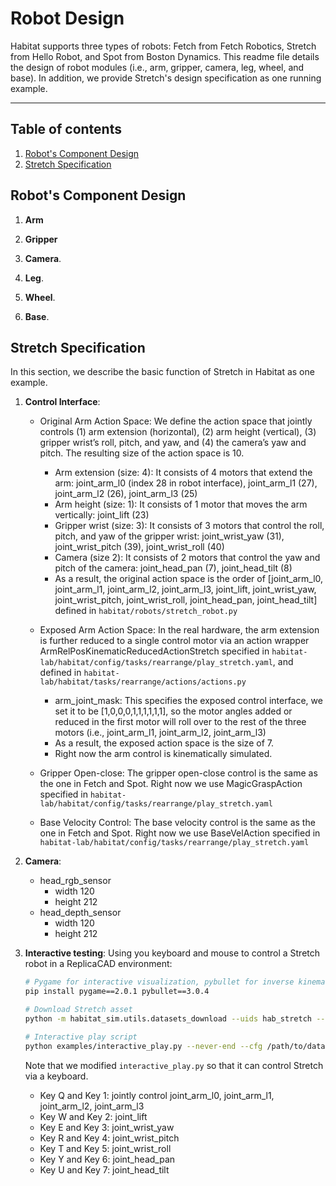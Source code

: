 Robot Design
==============================

Habitat supports three types of robots: Fetch from Fetch Robotics, Stretch from Hello Robot, and Spot from Boston Dynamics. This readme file details the design of robot modules (i.e., arm, gripper, camera, leg, wheel, and base). In addition, we provide Stretch's design specification as one running example.

---

## Table of contents
   1. [Robot's Component Design](#robot-component)
   1. [Stretch Specification](#specification)

## Robot's Component Design

1. **Arm**


1. **Gripper**


1. **Camera**.


1. **Leg**.


1. **Wheel**.


1. **Base**.

## Stretch Specification

In this section, we describe the basic function of Stretch in Habitat as one example.

1. **Control Interface**:
    - Original Arm Action Space: We define the action space that jointly controls (1) arm extension (horizontal), (2) arm height (vertical), (3) gripper wrist’s roll, pitch, and yaw, and (4) the camera’s yaw and pitch. The resulting size of the action space is 10.
        - Arm extension (size: 4): It consists of 4 motors that extend the arm: joint_arm_l0 (index 28 in robot interface), joint_arm_l1 (27), joint_arm_l2 (26), joint_arm_l3 (25)
        - Arm height (size: 1): It consists of 1 motor that moves the arm vertically: joint_lift (23)
        - Gripper wrist (size: 3): It consists of 3 motors that control the roll, pitch, and yaw of the gripper wrist: joint_wrist_yaw (31),  joint_wrist_pitch (39),  joint_wrist_roll (40)
        - Camera (size 2): It consists of 2 motors that control the yaw and pitch of the camera: joint_head_pan (7), joint_head_tilt (8)
        - As a result, the original action space is the order of [joint_arm_l0, joint_arm_l1, joint_arm_l2, joint_arm_l3, joint_lift, joint_wrist_yaw, joint_wrist_pitch, joint_wrist_roll, joint_head_pan, joint_head_tilt] defined in `habitat/robots/stretch_robot.py`

    - Exposed Arm Action Space: In the real hardware, the arm extension is further reduced to a single control motor via an action wrapper ArmRelPosKinematicReducedActionStretch specified in `habitat-lab/habitat/config/tasks/rearrange/play_stretch.yaml`, and defined in `habitat-lab/habitat/tasks/rearrange/actions/actions.py`
        - arm_joint_mask: This specifies the exposed control interface, we set it to be [1,0,0,0,1,1,1,1,1,1], so the motor angles added or reduced in the first motor will roll over to the rest of the three motors (i.e., joint_arm_l1, joint_arm_l2, joint_arm_l3)
        - As a result, the exposed action space is the size of 7.
        - Right now the arm control is kinematically simulated.

    - Gripper Open-close: The gripper open-close control is the same as the one in Fetch and Spot. Right now we use MagicGraspAction specified in `habitat-lab/habitat/config/tasks/rearrange/play_stretch.yaml`

    - Base Velocity Control: The base velocity control is the same as the one in Fetch and Spot. Right now we use BaseVelAction specified in `habitat-lab/habitat/config/tasks/rearrange/play_stretch.yaml`

1. **Camera**:
    - head_rgb_sensor
        - width 120
        - height 212
    - head_depth_sensor
        - width 120
        - height 212

1. **Interactive testing**: Using you keyboard and mouse to control a Stretch robot in a ReplicaCAD environment:
    ```bash
    # Pygame for interactive visualization, pybullet for inverse kinematics
    pip install pygame==2.0.1 pybullet==3.0.4

    # Download Stretch asset
    python -m habitat_sim.utils.datasets_download --uids hab_stretch --data-path /path/to/data/

    # Interactive play script
    python examples/interactive_play.py --never-end --cfg /path/to/data/play_stretch.yaml
    ```

    Note that we modified `interactive_play.py` so that it can control Stretch via a keyboard.
    - Key Q and Key 1: jointly control joint_arm_l0, joint_arm_l1, joint_arm_l2, joint_arm_l3
    - Key W and Key 2: joint_lift
    - Key E and Key 3: joint_wrist_yaw
    - Key R and Key 4: joint_wrist_pitch
    - Key T and Key 5: joint_wrist_roll
    - Key Y and Key 6: joint_head_pan
    - Key U and Key 7: joint_head_tilt

